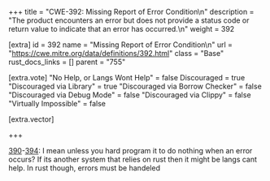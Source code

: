 +++
title = "CWE-392: Missing Report of Error Condition\n"
description = "The product encounters an error but does not provide a status code or return value to indicate that an error has occurred.\n"
weight = 392

[extra]
id = 392
name = "Missing Report of Error Condition\n"
url = "https://cwe.mitre.org/data/definitions/392.html"
class = "Base"
rust_docs_links = []
parent = "755"

[extra.vote]
"No Help, or Langs Wont Help" = false
Discouraged = true
"Discouraged via Library" = true
"Discouraged via Borrow Checker" = false
"Discouraged via Debug Mode" = false
"Discouraged via Clippy" = false
"Virtually Impossible" = false

[extra.vector]

+++

[390](/rust-are-we-secure-yet/cwes/cwe-390)-[394](/cwes/cwe-394): I mean unless you hard program it to do nothing when an error occurs? If its another system that relies on rust then it might be langs cant help. In rust though, errors must be handeled
